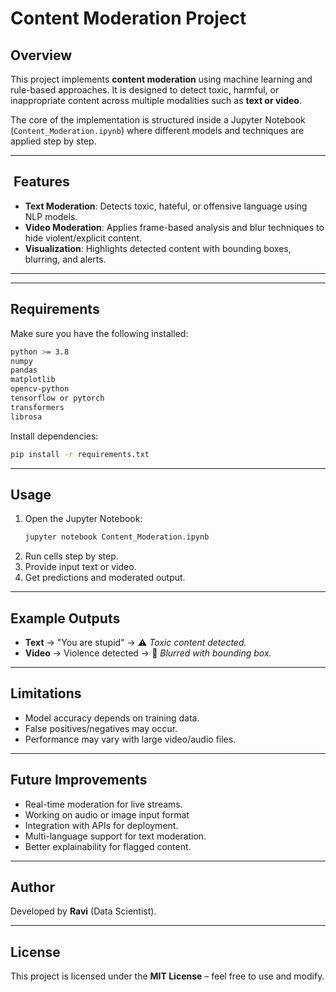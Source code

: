 # Content Moderation Project

## Overview

This project implements **content moderation** using machine learning and rule-based approaches. It is designed to detect toxic, harmful, or inappropriate content across multiple modalities such as **text or video**.

The core of the implementation is structured inside a Jupyter Notebook (`Content_Moderation.ipynb`) where different models and techniques are applied step by step.

---

##  Features

- **Text Moderation**: Detects toxic, hateful, or offensive language using NLP models.
- **Video Moderation**: Applies frame-based analysis and blur techniques to hide violent/explicit content.
- **Visualization**: Highlights detected content with bounding boxes, blurring, and alerts.

---

---

## Requirements

Make sure you have the following installed:

```bash
python >= 3.8
numpy
pandas
matplotlib
opencv-python
tensorflow or pytorch
transformers
librosa
```

Install dependencies:

```bash
pip install -r requirements.txt
```

---

## Usage

1. Open the Jupyter Notebook:
   ```bash
   jupyter notebook Content_Moderation.ipynb
   ```
2. Run cells step by step.
3. Provide input text or video.
4. Get predictions and moderated output.

---

## Example Outputs

- **Text** → "You are stupid" → ⚠️ *Toxic content detected.*
- **Video** → Violence detected → 🔲 *Blurred with bounding box.*



---

## Limitations

- Model accuracy depends on training data.
- False positives/negatives may occur.
- Performance may vary with large video/audio files.

---

## Future Improvements

- Real-time moderation for live streams.
- Working on audio or image input format
- Integration with APIs for deployment.
- Multi-language support for text moderation.
- Better explainability for flagged content.

---

## Author

Developed by **Ravi** (Data Scientist).

---

## License

This project is licensed under the **MIT License** – feel free to use and modify.


